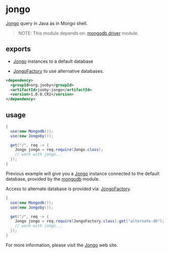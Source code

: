 # jongo

[Jongo](http://jongo.org) query in Java as in Mongo shell.

> NOTE: This module depends on: [mongodb driver](https://github.com/jooby-project/jooby/tree/master/jooby-mongodb) module.

## exports

* [Jongo](http://jongo.org) instances to a default database

* [JongoFactory](/apidocs/org/jooby/mongodb/JongoFactory.html) to use alternative databases.

```xml
<dependency>
  <groupId>org.jooby</groupId>
  <artifactId>jooby-jongo</artifactId>
  <version>1.0.0.CR2</version>
</dependency>
```

## usage

```java
{
  use(new Mongodb());
  use(new Jongoby());

  get("/", req -> {
    Jongo jongo = req.require(Jongo.class);
    // work with jongo...
  });
}
```

Previous example will give you a [Jongo](http://jongo.org) instance connected to the default database, provided by the [mongodb](https://github.com/jooby-project/jooby/tree/master/jooby-mongodb)  module.

Access to alternate database is provided via: [JongoFactory](/apidocs/org/jooby/mongodb/JongoFactory.html).

```java
{
  use(new Mongodb());
  use(new Jongoby());

  get("/", req -> {
    Jongo jongo = req.require(JongoFactory.class).get("alternate-db");
    // work with jongo...
  });
}
```

For more information, please visit the [Jongo](http://jongo.org) web site.
